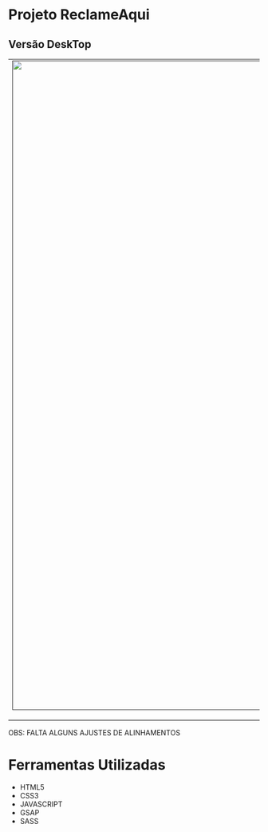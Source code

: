 # Projeto ReclameAqui

## Versão DeskTop

<table align="center">
    <tr>
        <td align="center">
            <a href="">
               <img src="https://user-images.githubusercontent.com/78617974/130372002-dfa43415-f78b-4154-bca7-4d3c5eaa59dc.gif" width="1300px;" />
                <br />
              <sub>Demo PROJETO</sub>
            </a>
        </td>    
    </tr>
</table>



OBS: FALTA ALGUNS AJUSTES DE ALINHAMENTOS

# Ferramentas Utilizadas


- HTML5
- CSS3
- JAVASCRIPT
- GSAP
- SASS
